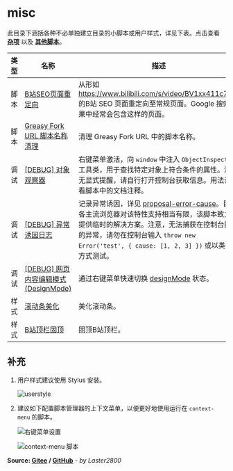 # misc

此目录下涵括各种不必单独建立目录的小脚本或用户样式，详见下表。点击查看 **[杂项](https://greasyfork.org/zh-CN/scripts?language=all&set=470770)** 以及 **[其他脚本](https://greasyfork.org/zh-CN/scripts?language=all&set=470686)**。

| 类型 | 名称                                                                                 | 描述                                                                                                                                                                                                                                                                                 |
| ---- | ------------------------------------------------------------------------------------ | ------------------------------------------------------------------------------------------------------------------------------------------------------------------------------------------------------------------------------------------------------------------------------------ |
| 脚本 | [B站SEO页面重定向](https://greasyfork.org/zh-CN/scripts/430227)                      | 从形如 <https://www.bilibili.com/s/video/BV1xx411c7mD> 的B站 SEO 页面重定向至常规页面。Google 搜索结果中经常会包含这样的页面。                                                                                                                                                       |
| 脚本 | [Greasy Fork URL 脚本名称清理](https://greasyfork.org/zh-CN/scripts/431940)          | 清理 Greasy Fork URL 中的脚本名称。                                                                                                                                                                                                                                                  |
| 调试 | [[DEBUG] 对象观察器](https://greasyfork.org/zh-CN/scripts/430945)                    | 右键菜单激活，向 `window` 中注入 `ObjectInspector` 工具类，用于查找特定对象上符合条件的属性。激活无显式提醒，请自行打开控制台获取信息。用法请查看脚本中的文档注释。                                                                                                                  |
| 调试 | [[DEBUG] 异常诱因日志](https://greasyfork.org/zh-CN/scripts/432924)                  | 记录异常诱因，详见 [proposal-error-cause](https://github.com/tc39/proposal-error-cause)。目前各主流浏览器对该特性支持相当有限，该脚本致力于提供临时的解决方案。注意，无法捕获在控制台抛出的异常，请勿在控制台输入 `throw new Error('test', { cause: [1, 2, 3] })` 或以类似方式测试。 |
| 调试 | [[DEBUG] 网页内容编辑模式 (DesignMode)](https://greasyfork.org/zh-CN/scripts/430949) | 通过右键菜单快速切换 [designMode](https://developer.mozilla.org/zh-CN/docs/Web/API/Document/designMode) 状态。                                                                                                                                                                       |
| 样式 | [滚动条美化](https://greasyfork.org/zh-CN/scripts/430290)                            | 美化滚动条。                                                                                                                                                                                                                                                                         |
| 样式 | [B站顶栏固顶](https://greasyfork.org/zh-CN/scripts/430292)                           | 固顶B站顶栏。                                                                                                                                                                                                                                                                        |

## 补充

1. 用户样式建议使用 Stylus 安装。

    ![userstyle](https://gitee.com/liangjiancang/userscript/raw/master/misc/screenshot/userstyle.png)

2. 建议如下配置脚本管理器的上下文菜单，以便更好地使用运行在 `context-menu` 的脚本。

    ![右键菜单设置](https://gitee.com/liangjiancang/userscript/raw/master/misc/screenshot/右键菜单设置.png)

    ![context-menu 脚本](https://gitee.com/liangjiancang/userscript/raw/master/misc/screenshot/context-menu%20脚本.png)

**Source: [Gitee](https://gitee.com/liangjiancang/userscript/tree/master/misc) / [GitHub](https://github.com/liangjiancang/userscript/tree/master/misc)** - *by Laster2800*
